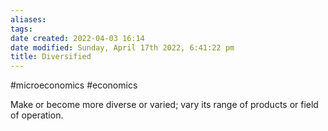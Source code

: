 ```yaml
---
aliases: 
tags: 
date created: 2022-04-03 16:14
date modified: Sunday, April 17th 2022, 6:41:22 pm
title: Diversified
---
```


#microeconomics #economics


Make or become more diverse or varied; vary its range of products or field of operation.